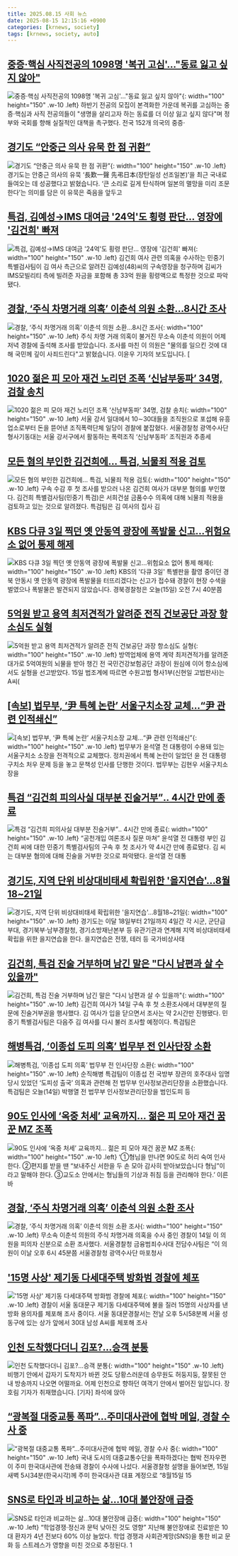 ```yaml
---
title: 2025.08.15 사회 뉴스
date: 2025-08-15 12:15:16 +0900
categories: [krnews, society]
tags: [krnews, society, auto]
---
```

## [중증·핵심 사직전공의 1098명 '복귀 고심'…"동료 잃고 싶지 않아"](https://n.news.naver.com/mnews/article/421/0008429756)

![중증·핵심 사직전공의 1098명 '복귀 고심'…"동료 잃고 싶지 않아"](https://mimgnews.pstatic.net/image/origin/421/2025/08/14/8429756.jpg?type=nf220_150){: width="100" height="150" .w-10 .left}
하반기 전공의 모집이 본격화한 가운데 복귀를 고심하는 중증·핵심과 사직 전공의들이 "생명을 살리고자 하는 동료를 더 이상 잃고 싶지 않다"며 정부와 국회를 향해 실질적인 대책을 촉구했다. 전국 152개 의국의 중증·

## [경기도 “안중근 의사 유묵 한 점 귀환”](https://n.news.naver.com/mnews/article/056/0012009193)

![경기도 “안중근 의사 유묵 한 점 귀환”](https://mimgnews.pstatic.net/image/origin/056/2025/08/14/12009193.jpg?type=nf220_150){: width="100" height="150" .w-10 .left}
경기도는 안중근 의사의 유묵 ‘長歎一聲 先弔日本(장탄일성 선조일본)’을 최근 국내로 들여오는 데 성공했다고 밝혔습니다. ‘큰 소리로 길게 탄식하며 일본의 멸망을 미리 조문한다’는 의미를 담은 이 유묵은 죽음을 앞두고

## [특검, 김예성→IMS 대여금 '24억'도 횡령 판단… 영장에 '김건희' 빠져](https://n.news.naver.com/mnews/article/469/0000881663)

![특검, 김예성→IMS 대여금 '24억'도 횡령 판단… 영장에 '김건희' 빠져](https://mimgnews.pstatic.net/image/origin/469/2025/08/14/881663.jpg?type=nf220_150){: width="100" height="150" .w-10 .left}
김건희 여사 관련 의혹을 수사하는 민중기 특별검사팀이 김 여사 측근으로 알려진 김예성(48)씨의 구속영장을 청구하며 김씨가 IMS모빌리티 측에 빌려준 자금을 포함해 총 33억 원을 횡령액으로 특정한 것으로 파악됐다.

## [경찰, ‘주식 차명거래 의혹’ 이춘석 의원 소환…8시간 조사](https://n.news.naver.com/mnews/article/056/0012009816)

![경찰, ‘주식 차명거래 의혹’ 이춘석 의원 소환…8시간 조사](https://mimgnews.pstatic.net/image/origin/056/2025/08/15/12009816.jpg?type=nf220_150){: width="100" height="150" .w-10 .left}
주식 차명 거래 의혹이 불거진 무소속 이춘석 의원이 어제 저녁 경찰에 출석해 조사를 받았습니다. 조사를 마친 이 의원은 "물의를 일으킨 것에 대해 국민께 깊이 사죄드린다"고 밝혔습니다. 이윤우 기자의 보도입니다. [

## [1020 젊은 피 모아 재건 노리던 조폭 ‘신남부동파’ 34명, 검찰 송치](https://n.news.naver.com/mnews/article/028/0002761167)

![1020 젊은 피 모아 재건 노리던 조폭 ‘신남부동파’ 34명, 검찰 송치](https://mimgnews.pstatic.net/image/origin/028/2025/08/14/2761167.jpg?type=nf220_150){: width="100" height="150" .w-10 .left}
서울 강서 일대에서 10∼30대들을 조직원으로 포섭해 유흥업소로부터 돈을 뜯어낸 조직폭력단체 일당이 경찰에 붙잡혔다. 서울경찰청 광역수사단 형사기동대는 서울 강서구에서 활동하는 폭력조직 ‘신남부동파’ 조직원과 추종세

## [모든 혐의 부인한 김건희에… 특검, 뇌물죄 적용 검토](https://n.news.naver.com/mnews/article/014/0005392035)

![모든 혐의 부인한 김건희에… 특검, 뇌물죄 적용 검토](https://mimgnews.pstatic.net/image/origin/014/2025/08/14/5392035.jpg?type=nf220_150){: width="100" height="150" .w-10 .left}
구속 수감 후 첫 조사를 받으러 나온 김건희 여사가 대부분 혐의를 부인했다. 김건희 특별검사팀(민중기 특검)은 서희건설 금품수수 의혹에 대해 뇌물죄 적용을 검토하고 있는 것으로 알려졌다. 특검팀은 김 여사의 집사 김

## [KBS 다큐 3일 찍던 옛 안동역 광장에 폭발물 신고…위험요소 없어 통제 해제](https://n.news.naver.com/mnews/article/056/0012009747)

![KBS 다큐 3일 찍던 옛 안동역 광장에 폭발물 신고…위험요소 없어 통제 해제](https://mimgnews.pstatic.net/image/origin/056/2025/08/15/12009747.jpg?type=nf220_150){: width="100" height="150" .w-10 .left}
KBS의 '다큐 3일' 특별판을 촬영 중이던 경북 안동시 옛 안동역 광장에 폭발물을 터뜨리겠다는 신고가 접수돼 경찰이 현장 수색을 벌였으나 폭발물은 발견되지 않았습니다. 경북경찰청은 오늘(15일) 오전 7시 40분쯤

## [5억원 받고 용역 최저견적가 알려준 전직 건보공단 과장 항소심도 실형](https://n.news.naver.com/mnews/article/032/0003389799)

![5억원 받고 용역 최저견적가 알려준 전직 건보공단 과장 항소심도 실형](https://mimgnews.pstatic.net/image/origin/032/2025/08/15/3389799.jpg?type=nf220_150){: width="100" height="150" .w-10 .left}
방역업체에 용역 계약 최저견적가를 알려준 대가로 5억여원의 뇌물을 받아 챙긴 전 국민건강보험공단 과장이 원심에 이어 항소심에서도 실형을 선고받았다. 15일 법조계에 따르면 수원고법 형사1부(신현일 고법판사)는 A씨(

## [[속보] 법무부, ‘尹 특혜 논란’ 서울구치소장 교체...“尹 관련 인적쇄신”](https://n.news.naver.com/mnews/article/029/0002975486)

![[속보] 법무부, ‘尹 특혜 논란’ 서울구치소장 교체...“尹 관련 인적쇄신”](https://mimgnews.pstatic.net/image/origin/029/2025/08/14/2975486.jpg?type=nf220_150){: width="100" height="150" .w-10 .left}
법무부가 윤석열 전 대통령이 수용돼 있는 서울구치소 소장을 전격적으로 교체했다. 정치권에서 특혜 논란이 일었던 윤 전 대통령 구치소 처우 문제 등을 놓고 문책성 인사를 단행한 것이다. 법무부는 김현우 서울구치소장을

## [특검 “김건희 피의사실 대부분 진술거부”‥ 4시간 만에 종료](https://n.news.naver.com/mnews/article/022/0004060203)

![특검 “김건희 피의사실 대부분 진술거부”‥ 4시간 만에 종료](https://mimgnews.pstatic.net/image/origin/022/2025/08/15/4060203.jpg?type=nf220_150){: width="100" height="150" .w-10 .left}
“공천개입 여론조사 질문 마쳐” 윤석열 전 대통령 부인 김건희 씨에 대한 민중기 특별검사팀의 구속 후 첫 조사가 약 4시간 만에 종료됐다. 김 씨는 대부분 혐의에 대해 진술을 거부한 것으로 파악됐다. 윤석열 전 대통

## [경기도, 지역 단위 비상대비태세 확립위한 '을지연습'…8월18~21일](https://n.news.naver.com/mnews/article/277/0005637176)

![경기도, 지역 단위 비상대비태세 확립위한 '을지연습'…8월18~21일](https://mimgnews.pstatic.net/image/origin/277/2025/08/14/5637176.jpg?type=nf220_150){: width="100" height="150" .w-10 .left}
경기도는 이달 18일부터 21일까지 4일간 각 시군, 군단급 부대, 경기북부·남부경찰청, 경기소방재난본부 등 유관기관과 연계해 지역 비상대비태세 확립을 위한 을지연습을 한다. 을지연습은 전쟁, 테러 등 국가비상사태

## [김건희, 특검 진술 거부하며 남긴 말은 "다시 남편과 살 수 있을까"](https://n.news.naver.com/mnews/article/469/0000881680)

![김건희, 특검 진술 거부하며 남긴 말은 "다시 남편과 살 수 있을까"](https://mimgnews.pstatic.net/image/origin/469/2025/08/14/881680.jpg?type=nf220_150){: width="100" height="150" .w-10 .left}
김건희 여사가 14일 구속 후 첫 소환조사에서 대부분의 질문에 진술거부권을 행사했다. 김 여사가 입을 닫으면서 조사는 약 2시간만 진행됐다. 민중기 특별검사팀은 다음주 김 여사를 다시 불러 조사할 예정이다. 특검팀은

## [해병특검, ‘이종섭 도피 의혹’ 법무부 전 인사단장 소환](https://n.news.naver.com/mnews/article/056/0012009060)

![해병특검, ‘이종섭 도피 의혹’ 법무부 전 인사단장 소환](https://mimgnews.pstatic.net/image/origin/056/2025/08/14/12009060.jpg?type=nf220_150){: width="100" height="150" .w-10 .left}
순직해병 특검팀이 이종섭 전 국방부 장관의 호주대사 임명 당시 있었던 ‘도피성 출국’ 의혹과 관련해 전 법무부 인사정보관리단장을 소환했습니다. 특검팀은 오늘(14일) 박행열 전 법무부 인사정보관리단장을 범인도피 등

## [90도 인사에 ‘옥중 처세’ 교육까지… 젊은 피 모아 재건 꿈꾼 MZ 조폭](https://n.news.naver.com/mnews/article/081/0003566122)

![90도 인사에 ‘옥중 처세’ 교육까지… 젊은 피 모아 재건 꿈꾼 MZ 조폭](https://mimgnews.pstatic.net/image/origin/081/2025/08/15/3566122.jpg?type=nf220_150){: width="100" height="150" .w-10 .left}
‘①형님을 만나면 90도로 허리 숙여 인사한다. ②편지를 받을 땐 “보내주신 서한을 두 손 모아 감사히 받아보았습니다 형님”이라고 말해야 한다. ③교도소 안에서는 형님들의 기상과 취침 등을 관리해야 한다.’ 이른바

## [경찰, ‘주식 차명거래 의혹’ 이춘석 의원 소환 조사](https://n.news.naver.com/mnews/article/020/0003654370)

![경찰, ‘주식 차명거래 의혹’ 이춘석 의원 소환 조사](https://mimgnews.pstatic.net/image/origin/020/2025/08/14/3654370.jpg?type=nf220_150){: width="100" height="150" .w-10 .left}
무소속 이춘석 의원의 주식 차명거래 의혹을 수사 중인 경찰이 14일 이 의원을 피의자 신분으로 소환 조사했다. 서울경찰청 금융범죄수사대 전담수사팀은 “이 의원이 이날 오후 6시 45분쯤 서울경찰청 광역수사단 마포청사

## ['15명 사상' 제기동 다세대주택 방화범 경찰에 체포](https://n.news.naver.com/mnews/article/014/0005392172)

!['15명 사상' 제기동 다세대주택 방화범 경찰에 체포](https://mimgnews.pstatic.net/image/origin/014/2025/08/15/5392172.jpg?type=nf220_150){: width="100" height="150" .w-10 .left}
경찰이 서울 동대문구 제기동 다세대주택에 불을 질러 15명의 사상자를 낸 방화 용의자를 체포해 조사 중이다. 서울 동대문경찰서는 전날 오후 5시58분께 서울 성동구에 있는 상가 앞에서 30대 남성 A씨를 체포해 조사

## [인천 도착했다더니 김포?…승객 분통](https://n.news.naver.com/mnews/article/449/0000317916)

![인천 도착했다더니 김포?…승객 분통](https://mimgnews.pstatic.net/image/origin/449/2025/08/14/317916.jpg?type=nf220_150){: width="100" height="150" .w-10 .left}
비행기 안에서 갑자기 도착지가 바뀐 것도 당황스러운데 승무원도 허둥지둥, 잘못된 안내 방송까지 나오면 어떨까요. 어제 인천으로 향하던 여객기 안에서 벌어진 일입니다. 장호림 기자가 취재했습니다. [기자] 좌석에 앉아

## [“광복절 대중교통 폭파”…주미대사관에 협박 메일, 경찰 수사 중](https://n.news.naver.com/mnews/article/028/0002761344)

![“광복절 대중교통 폭파”…주미대사관에 협박 메일, 경찰 수사 중](https://mimgnews.pstatic.net/image/origin/028/2025/08/15/2761344.jpg?type=nf220_150){: width="100" height="150" .w-10 .left}
국내 도시의 대중교통수단을 폭파하겠다는 협박 전자우편이 주미 한국대사관에 전송돼 경찰이 수사에 나섰다. 서울경찰청 설명을 들어보면, 15일 새벽 5시34분(한국시각)께 주미 한국대사관 대표 계정으로 “8월15일 15

## [SNS로 타인과 비교하는 삶…10대 불안장애 급증](https://n.news.naver.com/mnews/article/022/0004060230)

![SNS로 타인과 비교하는 삶…10대 불안장애 급증](https://mimgnews.pstatic.net/image/origin/022/2025/08/15/4060230.jpg?type=nf220_150){: width="100" height="150" .w-10 .left}
“학업경쟁·정신과 문턱 낮아진 것도 영향” 지난해 불안장애로 진료받은 10대 환자가 4년 전보다 60% 이상 늘었다. 학업 경쟁과 사회관계망(SNS)을 통한 비교 문화 등 스트레스가 영향을 미친 것으로 추정된다. 1

